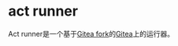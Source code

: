 # act runner

Act runner是一个基于[Gitea fork](https://gitea.com/gitea/act)的[Gitea](https://github.com/nektos/act)上的运行器。
